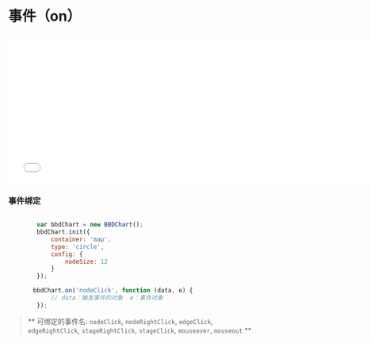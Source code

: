# 事件（on）

<iframe src="./examples/on.html" width="750px" height="300px" frameborder="0" scrolling="no"> </iframe>


### 事件绑定

```javascript

        var bbdChart = new BBDChart();
        bbdChart.init({
            container: 'map',
            type: 'circle',
            config: {
                nodeSize: 12
            }
        });

       bbdChart.on('nodeClick', function (data, e) {
            // data：触发事件的对象  e：事件对象
        });

```

> ** 可绑定的事件名: `nodeClick`, `nodeRightClick`, `edgeClick`, `edgeRightClick`, `stageRightClick`, `stageClick`, `mouseover`, `mouseout` **